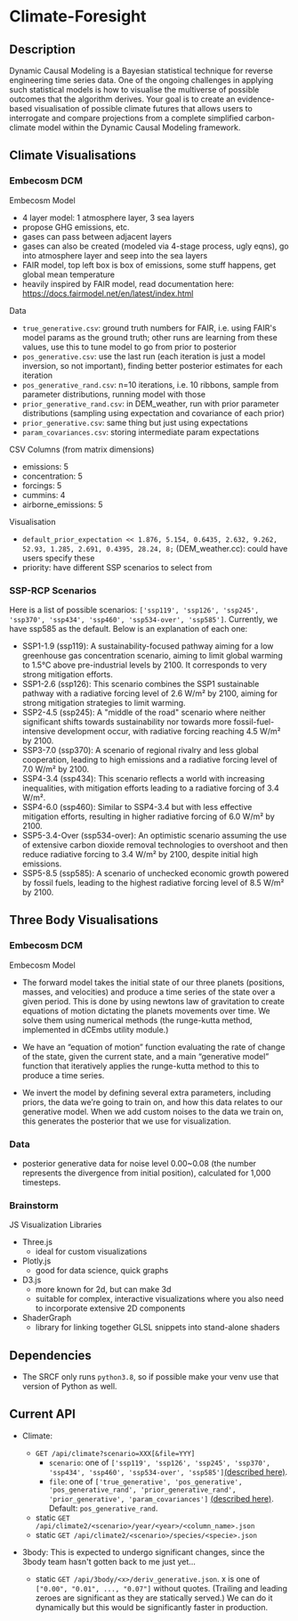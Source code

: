 # Climate-Foresight

## Description

Dynamic Causal Modeling is a Bayesian statistical technique for reverse 
engineering time series data. One of the ongoing challenges in applying 
such statistical models is how to visualise the multiverse of possible 
outcomes that the algorithm derives. Your goal is to create an 
evidence-based visualisation of possible climate futures that allows users 
to interrogate and compare projections from a complete simplified 
carbon-climate model within the Dynamic Causal Modeling framework.

## Climate Visualisations

### Embecosm DCM

Embecosm Model
- 4 layer model: 1 atmosphere layer, 3 sea layers
- propose GHG emissions, etc.
- gases can pass between adjacent layers
- gases can also be created (modeled via 4-stage process, ugly eqns), go into atmosphere layer and seep into the sea layers
- FAIR model, top left box is box of emissions, some stuff happens, get global mean temperature
- heavily inspired by FAIR model, read documentation here: https://docs.fairmodel.net/en/latest/index.html

Data
- `true_generative.csv`: ground truth numbers for FAIR, i.e. using FAIR's model params as the ground truth; other runs are learning from these values, use this to tune model to go from prior to posterior
- `pos_generative.csv`: use the last run (each iteration is just a model inversion, so not important), finding better posterior estimates for each iteration
- `pos_generative_rand.csv`: n=10 iterations, i.e. 10 ribbons, sample from parameter distributions, running model with those
- `prior_generative_rand.csv`: in DEM_weather, run with prior parameter distributions (sampling using expectation and covariance of each prior)
- `prior_generative.csv`: same thing but just using expectations
- `param_covariances.csv`: storing intermediate param expectations

CSV Columns (from matrix dimensions)
- emissions: 5
- concentration: 5
- forcings: 5
- cummins: 4
- airborne_emissions: 5

Visualisation
- `default_prior_expectation << 1.876, 5.154, 0.6435, 2.632, 9.262, 52.93, 1.285, 2.691, 0.4395, 28.24, 8;` (DEM_weather.cc): could have users specify these
- priority: have different SSP scenarios to select from

### SSP-RCP Scenarios

Here is a list of possible scenarios: `['ssp119', 'ssp126', 'ssp245', 'ssp370', 'ssp434', 'ssp460', 'ssp534-over', 'ssp585']`. Currently, we have ssp585 as the default. Below is an explanation of each one:

- SSP1-1.9 (ssp119): A sustainability-focused pathway aiming for a low greenhouse gas concentration scenario, aiming to limit global warming to 1.5°C above pre-industrial levels by 2100. It corresponds to very strong mitigation efforts.
- SSP1-2.6 (ssp126): This scenario combines the SSP1 sustainable pathway with a radiative forcing level of 2.6 W/m² by 2100, aiming for strong mitigation strategies to limit warming.
- SSP2-4.5 (ssp245): A "middle of the road" scenario where neither significant shifts towards sustainability nor towards more fossil-fuel-intensive development occur, with radiative forcing reaching 4.5 W/m² by 2100.
- SSP3-7.0 (ssp370): A scenario of regional rivalry and less global cooperation, leading to high emissions and a radiative forcing level of 7.0 W/m² by 2100.
- SSP4-3.4 (ssp434): This scenario reflects a world with increasing inequalities, with mitigation efforts leading to a radiative forcing of 3.4 W/m².
- SSP4-6.0 (ssp460): Similar to SSP4-3.4 but with less effective mitigation efforts, resulting in higher radiative forcing of 6.0 W/m² by 2100.
- SSP5-3.4-Over (ssp534-over): An optimistic scenario assuming the use of extensive carbon dioxide removal technologies to overshoot and then reduce radiative forcing to 3.4 W/m² by 2100, despite initial high emissions.
- SSP5-8.5 (ssp585): A scenario of unchecked economic growth powered by fossil fuels, leading to the highest radiative forcing level of 8.5 W/m² by 2100.

## Three Body Visualisations

### Embecosm DCM

Embecosm Model

- The forward model takes the initial state of our three planets (positions, masses, and velocities) and produce a time series of the state over a given period. This is done by using newtons law of gravitation to create equations of motion dictating the planets movements over time. We solve them using numerical methods (the runge-kutta method, implemented in dCEmbs utility module.)

- We have an “equation of motion” function evaluating the rate of change of the state, given the current state, and a main “generative model” function that iteratively applies the runge-kutta method to this to produce a time series.
- We invert the model by defining several extra parameters, including priors, the data we’re going to train on, and how this data relates to our generative model. When we add custom noises to the data we train on, this generates the posterior that we use for visualization.

### Data
- posterior generative data for noise level 0.00~0.08 (the number represents the divergence from initial position), calculated for 1,000 timesteps.


### Brainstorm

JS Visualization Libraries
- Three.js
    - ideal for custom visualizations
- Plotly.js
    - good for data science, quick graphs
- D3.js
    - more known for 2d, but can make 3d
    - suitable for complex, interactive visualizations where you also need to incorporate extensive 2D components
- ShaderGraph
    - library for linking together GLSL snippets into stand-alone shaders

## Dependencies

- The SRCF only runs `python3.8`, so if possible make your venv use that version of Python as well.

## Current API
- Climate:
    - `GET /api/climate?scenario=XXX[&file=YYY]`<br>
        - `scenario`: one of `['ssp119', 'ssp126', 'ssp245', 'ssp370', 'ssp434', 'ssp460', 'ssp534-over', 'ssp585']`[(described here)](https://github.com/elizabethhsy/Climate-Foresight/tree/plotly?tab=readme-ov-file#ssp-rcp-scenarios).<br>
        - `file`: one of `['true_generative', 'pos_generative', 'pos_generative_rand', 'prior_generative_rand', 'prior_generative', 'param_covariances']` [(described here)](https://github.com/elizabethhsy/Climate-Foresight/tree/plotly?tab=readme-ov-file#embecosm-dcm). Default: `pos_generative_rand`.
    - static `GET /api/climate2/<scenario>/year/<year>/<column_name>.json`
    - static `GET /api/climate2/<scenario>/species/<specie>.json`

- 3body: This is expected to undergo significant changes, since the 3body team hasn't gotten back to me just yet...
    - static `GET /api/3body/<x>/deriv_generative.json`. x is one of `["0.00", "0.01", ..., "0.07"]` without quotes. (Trailing and leading zeroes are significant as they are statically served.)
    We can do it dynamically but this would be significantly faster in production.

